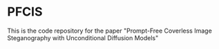 # PFCIS
This is the code repository for the paper "Prompt-Free Coverless Image Steganography with Unconditional Diffusion Models"
